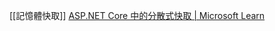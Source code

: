 [[記憶體快取]]
[ASP.NET Core 中的分散式快取 | Microsoft Learn](https://learn.microsoft.com/zh-tw/aspnet/core/performance/caching/distributed?view=aspnetcore-7.0#establish-distributed-caching-services)
